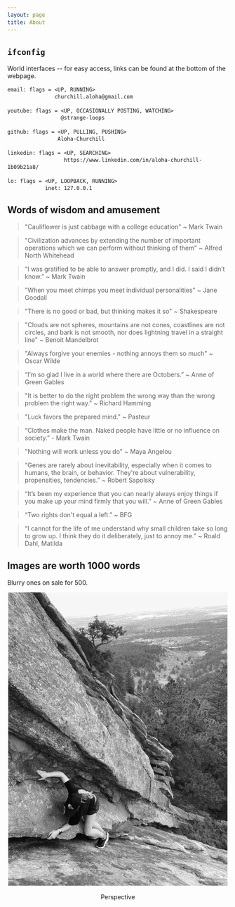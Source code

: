 ```yaml
---
layout: page
title: About
---
```


## `ifconfig`

World interfaces -- for easy access, links can be found at the bottom of the webpage.
```
email: flags = <UP, RUNNING> 
               churchill.aloha@gmail.com

youtube: flags = <UP, OCCASIONALLY POSTING, WATCHING>
                 @strange-loops

github: flags = <UP, PULLING, PUSHING>
                Aloha-Churchill

linkedin: flags = <UP, SEARCHING> 
                  https://www.linkedin.com/in/aloha-churchill-1b09b21a8/

lo: flags = <UP, LOOPBACK, RUNNING>
            inet: 127.0.0.1

```

## Words of wisdom and amusement
> "Cauliflower is just cabbage with a college education" ~ Mark Twain

> "Civilization advances by extending the number of important operations which we can perform without thinking of them" ~ Alfred North Whitehead

> “I was gratified to be able to answer promptly, and I did. I said I didn’t know.” ~ Mark Twain

> "When you meet chimps you meet individual personalities" ~ Jane Goodall

> "There is no good or bad, but thinking makes it so" ~ Shakespeare

> "Clouds are not spheres, mountains are not cones, coastlines are not circles, and bark is not smooth, nor does lightning travel in a straight line" ~ Benoit Mandelbrot

> "Always forgive your enemies - nothing annoys them so much" ~ Oscar Wilde

> “I’m so glad I live in a world where there are Octobers.” ~ Anne of Green Gables

> "It is better to do the right problem the wrong way than the wrong problem the right way." ~ Richard Hamming

> "Luck favors the prepared mind." ~ Pasteur

> “Clothes make the man. Naked people have little or no influence on society.” - Mark Twain

>  "Nothing will work unless you do" ~ Maya Angelou

> “Genes are rarely about inevitability, especially when it comes to humans, the brain, or behavior. They're about vulnerability, propensities, tendencies.” ~ Robert Sapolsky

> “It’s been my experience that you can nearly always enjoy things if you make up your mind firmly that you will.” ~ Anne of Green Gables

> “Two rights don't equal a left.” ~ BFG

> “I cannot for the life of me understand why small children take so long to grow up. I think they do it deliberately, just to annoy me.” ~ Roald Dahl, Matilda

## Images are worth 1000 words
Blurry ones on sale for 500. 

<div style="display: flex; justify-content: center; text-align: center;">
 <div class="image">
    <img src="./assets/img/BASE/IMG_6351-EDIT.jpg" width="500"/>
    <p>Perspective</p>
</div>
</div>


